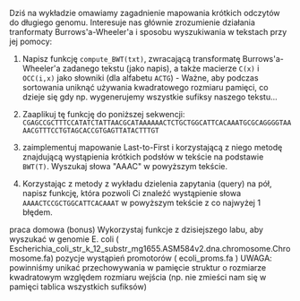 Dziś na wykładzie omawiamy zagadnienie mapowania krótkich odczytów do długiego genomu. Interesuje nas głównie
zrozumienie działania tranformaty Burrows'a-Wheeler'a i sposobu wyszukiwania w tekstach przy jej pomocy:

1. Napisz funkcję `compute_BWT(txt)`, zwracającą transformatę Burrows'a-Wheeler'a zadanego tekstu (jako napis), a także
   macierze `C(x)` i `OCC(i,x)` jako słowniki (dla alfabetu `ACTG`) - Ważne, aby podczas sortowania uniknąć używania
   kwadratowego rozmiaru pamięci, co dzieje się gdy np. wygenerujemy wszystkie sufiksy naszego tekstu...

2. Zaaplikuj tę funkcję do poniższej sekwencji:
   `CGAGCCGCTTTCCATATCTATTAACGCATAAAAAACTCTGCTGGCATTCACAAATGCGCAGGGGTAAAACGTTTCCTGTAGCACCGTGAGTTATACTTTGT`

3. zaimplementuj mapowanie Last-to-First i korzystającą z niego metodę znajdującą wystąpienia krótkich podsłów w
   tekście na podstawie `BWT(T)`. Wyszukaj słowa "AAAC" w powyższym tekście.

4. Korzystając z metody z wykładu dzielenia zapytania (query) na pół, napisz funkcję, która pozwoli Ci znaleźć
   wystąpienie słowa `AAAACTCCGCTGGCATTCACAAAT` w powyższym tekście z co najwyżej 1 błędem.

praca domowa (bonus) Wykorzystaj funkcje z dzisiejszego labu, aby wyszukać w genomie E. coli (
Escherichia_coli_str_k_12_substr_mg1655.ASM584v2.dna.chromosome.Chromosome.fa) pozycje wystąpień promotorów (
ecoli_proms.fa ) UWAGA: powinniśmy unikać przechowywania w pamięcie struktur o rozmiarze kwadratowym względem rozmiaru
wejścia (np. nie zmieści nam się w pamięci tablica wszystkich sufiksów)